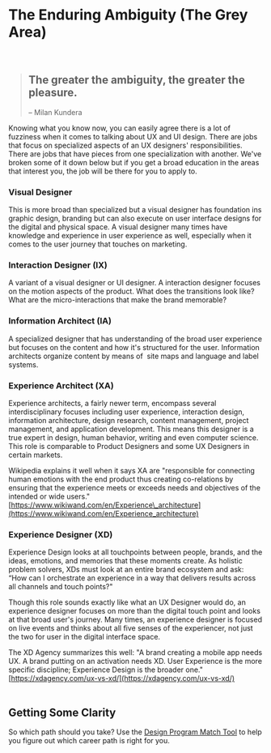 # The Enduring Ambiguity (The Grey Area) #
<br>

> ## The greater the ambiguity, the greater the pleasure.
> – Milan Kundera


Knowing what you know now, you can easily agree there is a lot of fuzziness when it comes to talking about UX and UI design. There are jobs that focus on specialized aspects of an UX designers' responsibilities. There are jobs that have pieces from one specialization with another. We've broken some of it down below but if you get a broad education in the areas that interest you, the job will be there for you to apply to.

### Visual Designer ### 

This is more broad than specialized but a visual designer has foundation ins graphic design, branding but can also execute on user interface designs for the digital and physical space. A visual designer many times have knowledge and experience in user experience as well, especially when it comes to the user journey that touches on marketing.

### Interaction Designer (IX) ### 

A variant of a visual designer or UI designer. A interaction designer focuses on the motion aspects of the product. What does the transitions look like? What are the micro-interactions that make the brand memorable?

### Information Architect (IA) ### 

A specialized designer that has understanding of the broad user experience but focuses on the content and how it's structured for the user. Information architects organize content by means of  site maps and language and label systems. 

### Experience Architect (XA) ### 

Experience architects, a fairly newer term, encompass several interdisciplinary focuses including user experience, interaction design, information architecture, design research, content management, project management, and application development. This means this designer is a true expert in design, human behavior, writing and even computer science. This role is comparable to Product Designers and some UX Designers in certain markets. 

Wikipedia explains it well when it says XA are "responsible for connecting human emotions with the end product thus creating co-relations by ensuring that the experience meets or exceeds needs and objectives of the intended or wide users." [https://www.wikiwand.com/en/Experience\_architecture](https://www.wikiwand.com/en/Experience_architecture)

### Experience Designer (XD) ### 

Experience Design looks at all touchpoints between people, brands, and the ideas, emotions, and memories that these moments create. As holistic problem solvers, XDs must look at an entire brand ecosystem and ask: “How can I orchestrate an experience in a way that delivers results across all channels and touch points?" 
    
Though this role sounds exactly like what an UX Designer would do, an experience designer focuses on more than the digital touch point and looks at that broad user's journey. Many times, an experience designer is focused on live events and thinks about all five senses of the experiencer, not just the two for user in the digital interface space. 

The XD Agency summarizes this well: "A brand creating a mobile app needs UX. A brand putting on an activation needs XD. User Experience is the more specific discipline; Experience Design is the broader one." [https://xdagency.com/ux-vs-xd/](https://xdagency.com/ux-vs-xd/)
<br><br>


## Getting Some Clarity ##

So which path should you take? Use the [Design Program Match Tool](https://theflatironschool.typeform.com/to/FpxjnA) to help you figure out which career path is right for you. 
